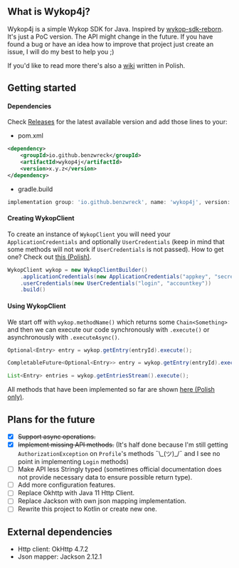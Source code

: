 ## What is Wykop4j?

Wykop4j is a simple Wykop SDK for Java. Inspired by [wykop-sdk-reborn](https://github.com/krasnoludkolo/wykop-sdk-reborn/).
It's just a PoC version. The API might change in the future.
If you have found a bug or have an idea how to improve that project just create an issue, I will do my best to help you ;)

If you'd like to read more there's also a [wiki](https://www.github.com/benzwreck/wykop4j/wiki) written in Polish. 

## Getting started

#### Dependencies

Check [Releases](https://github.com/benzwreck/wykop4j/releases/) for the latest available version and add those lines to your:

* pom.xml

```xml
<dependency>
    <groupId>io.github.benzwreck</groupId>
    <artifactId>wykop4j</artifactId>
    <version>x.y.z</version>
</dependency>
```

* gradle.build

```groovy
implementation group: 'io.github.benzwreck', name: 'wykop4j', version: 'x.y.z'
```

#### Creating WykopClient

To create an instance of `WykopClient` you will need your `ApplicationCredentials` and optionally `UserCredentials` (keep in mind that some methods will not work if `UserCredentials` is not passed). How to get one? Check out [this (Polish)](https://github.com/benzwreck/wykop4j/wiki/ApplicationCredentials-i-UserCredentials).

```java
WykopClient wykop = new WykopClientBuilder()
    .applicationCredentials(new ApplicationCredentials("appkey", "secret"))
    .userCredentials(new UserCredentials("login", "accountkey"))
    .build()
```

#### Using WykopClient

We start off with `wykop.methodName()` which returns some `Chain<Something>` and then we can execute our code synchronously with `.execute()` or asynchronously with `.executeAsync()`.

```java
Optional<Entry> entry = wykop.getEntry(entryId).execute();

CompletableFuture<Optional<Entry>> entry = wykop.getEntry(entryId).executeAsync();

List<Entry> entries = wykop.getEntriesStream().execute();
```

All methods that have been implemented so far are shown [here (Polish only)](https://github.com/benzwreck/wykop4j/wiki/Zaimplementowane-metody).

## Plans for the future

- [x] ~~Support async operations.~~
- [x] ~~Implement missing API methods.~~ (It's half done because I'm still getting `AuthorizationException`  on `Profile`'s methods ¯\\\_(ツ)\_/¯ and I see no point in implementing `Login` methods)
- [ ] Make API less Stringly typed (sometimes official documentation does not provide necessary data to ensure possible return type).
- [ ] Add more configuration features.
- [ ] Replace Okhttp with Java 11 Http Client.
- [ ] Replace Jackson with own json mapping implementation.
- [ ] Rewrite this project to Kotlin or create new one.

## External dependencies

* Http client: OkHttp 4.7.2
* Json mapper: Jackson 2.12.1
